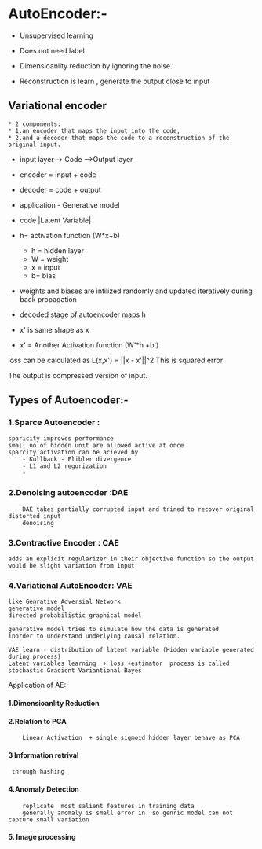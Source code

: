 AutoEncoder:- 
===============
* Unsupervised learning 
* Does not need label

* Dimensioanlity reduction by ignoring the noise.

* Reconstruction is learn , generate the output close to input

Variational encoder
----------------------------

    * 2 components:
    * 1.an encoder that maps the input into the code, 
    * 2.and a decoder that maps the code to a reconstruction of the original input.

* input layer--> Code -->Output layer

* encoder = input + code
* decoder = code + output

* application  - Generative model

* code |Latent Variable|

* h= activation function (W*x+b)
   * h = hidden layer
   * W = weight
   * x = input
   * b= bias
 
* weights and biases are intilized randomly and updated iteratively during back propagation
 
* decoded stage of autoencoder maps   h 
*  x' is same shape as x
  
*  x' = Another Activation function (W'*h +b')
 
 loss can be calculated as  L(x,x') = ||x - x'||^2
 This is squared error
 
 The output is compressed version of input.
 
 Types of Autoencoder:-
 -----------------------------
 ### 1.Sparce Autoencoder :

	sparicity improves performance
	small no of hidden unit are allowed active at once
	sparcity activation can be acieved by 
		- Kullback - Elibler divergence 
		- L1 and L2 regurization
		- 
### 2.Denoising autoencoder :DAE

		DAE takes partially corrupted input and trined to recover original distorted input
		denoising 

### 3.Contractive Encoder : CAE

	adds an explicit regularizer in their objective function so the output 
	would be slight variation from input

### 4.Variational AutoEncoder: VAE
	like Genrative Adversial Network
	generative model
	directed probabilistic graphical model
	
	generative model tries to simulate how the data is generated 
	inorder to understand underlying causal relation.
	
	VAE learn - distribution of latent variable (Hidden variable generated during process)
	Latent variables learning  + loss +estimator  process is called 
	stochastic Gradient Variantional Bayes
	
Application of AE:-
#### 1.Dimensioanlity Reduction
#### 2.Relation to PCA
		Linear Activation  + single sigmoid hidden layer behave as PCA
#### 3 Information retrival
	 through hashing  
#### 4.Anomaly Detection 
		replicate  most salient features in training data 
		generally anomaly is small error in. so genric model can not capture small variation
#### 5. Image processing 	


